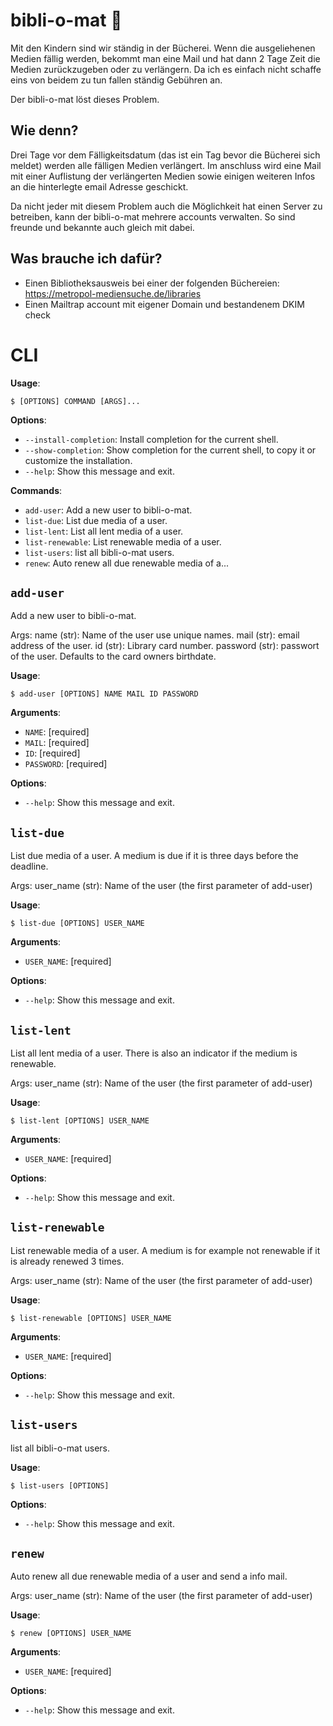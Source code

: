 # bibli-o-mat 🤖

Mit den Kindern sind wir ständig in der Bücherei. Wenn die ausgeliehenen Medien fällig werden, bekommt man eine Mail und hat dann 2 Tage Zeit die Medien zurückzugeben oder zu verlängern. Da ich es einfach nicht schaffe eins von beidem zu tun fallen ständig Gebühren an.

Der bibli-o-mat löst dieses Problem.

## Wie denn?

Drei Tage vor dem Fälligkeitsdatum (das ist ein Tag bevor die Bücherei sich meldet) werden alle fälligen Medien verlängert. Im anschluss wird eine Mail mit einer Auflistung der verlängerten Medien sowie einigen weiteren Infos an die hinterlegte email Adresse geschickt. 

Da nicht jeder mit diesem Problem auch die Möglichkeit hat einen Server zu betreiben, kann der bibli-o-mat mehrere accounts verwalten. So sind freunde und bekannte auch gleich mit dabei.

## Was brauche ich dafür?
* Einen Bibliotheksausweis bei einer der folgenden Büchereien:  
  https://metropol-mediensuche.de/libraries
* Einen Mailtrap account mit eigener Domain und bestandenem DKIM check

# CLI

**Usage**:

```console
$ [OPTIONS] COMMAND [ARGS]...
```

**Options**:

* `--install-completion`: Install completion for the current shell.
* `--show-completion`: Show completion for the current shell, to copy it or customize the installation.
* `--help`: Show this message and exit.

**Commands**:

* `add-user`: Add a new user to bibli-o-mat.
* `list-due`: List due media of a user.
* `list-lent`: List all lent media of a user.
* `list-renewable`: List renewable media of a user.
* `list-users`: list all bibli-o-mat users.
* `renew`: Auto renew all due renewable media of a...

## `add-user`

Add a new user to bibli-o-mat.

Args:
    name (str): Name of the user use unique names.
    mail (str): email address of the user.
    id (str): Library card number.
    password (str): passwort of the user. Defaults to the card owners birthdate.

**Usage**:

```console
$ add-user [OPTIONS] NAME MAIL ID PASSWORD
```

**Arguments**:

* `NAME`: [required]
* `MAIL`: [required]
* `ID`: [required]
* `PASSWORD`: [required]

**Options**:

* `--help`: Show this message and exit.

## `list-due`

List due media of a user. A medium is due if it is three days before 
the deadline.

Args:
    user_name (str): Name of the user (the first parameter of add-user)

**Usage**:

```console
$ list-due [OPTIONS] USER_NAME
```

**Arguments**:

* `USER_NAME`: [required]

**Options**:

* `--help`: Show this message and exit.

## `list-lent`

List all lent media of a user. There is also an indicator if the medium
is renewable.
   
   Args:
        user_name (str): Name of the user (the first parameter of add-user)

**Usage**:

```console
$ list-lent [OPTIONS] USER_NAME
```

**Arguments**:

* `USER_NAME`: [required]

**Options**:

* `--help`: Show this message and exit.

## `list-renewable`

List renewable media of a user. A medium is for example not renewable
if it is already renewed 3 times.

Args:
    user_name (str): Name of the user (the first parameter of add-user)

**Usage**:

```console
$ list-renewable [OPTIONS] USER_NAME
```

**Arguments**:

* `USER_NAME`: [required]

**Options**:

* `--help`: Show this message and exit.

## `list-users`

list all bibli-o-mat users.
    

**Usage**:

```console
$ list-users [OPTIONS]
```

**Options**:

* `--help`: Show this message and exit.

## `renew`

Auto renew all due renewable media of a user and send a info mail.

Args:
    user_name (str): Name of the user (the first parameter of add-user)

**Usage**:

```console
$ renew [OPTIONS] USER_NAME
```

**Arguments**:

* `USER_NAME`: [required]

**Options**:

* `--help`: Show this message and exit.

